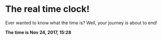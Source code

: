 # The real time clock!

Ever wanted to know what the time is? Well, your journey is about to end!

**The time is Nov 24, 2017, 15:28**